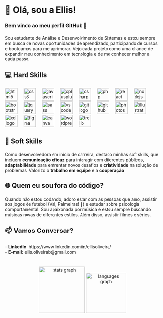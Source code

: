 <h1 align="left">💫 Olá, sou a Ellis!</h1>

###

<h3 align="left">Bem vindo ao meu perfil GitHub 👋</h3>

###

<p align="left">Sou estudante de Análise e Desenvolvimento de Sistemas e estou sempre em busca de novas oportunidades de aprendizado, participando de cursos e bootcamps para me aprimorar. Vejo cada projeto como uma chance de expandir meu conhecimento em tecnologia e de me conhecer melhor a cada passo.</p>

###

<h2 align="left">💻 Hard Skills</h2>

###

<div align="left">
  <img src="https://cdn.jsdelivr.net/gh/devicons/devicon/icons/html5/html5-original.svg" height="40" alt="html5 logo"  />
  <img width="12" />
  <img src="https://cdn.jsdelivr.net/gh/devicons/devicon/icons/css3/css3-original.svg" height="40" alt="css3 logo"  />
  <img width="12" />
  <img src="https://cdn.jsdelivr.net/gh/devicons/devicon/icons/javascript/javascript-original.svg" height="40" alt="javascript logo"  />
  <img width="12" />
  <img src="https://cdn.jsdelivr.net/gh/devicons/devicon/icons/cplusplus/cplusplus-original.svg" height="40" alt="cplusplus logo"  />
  <img width="12" />
  <img src="https://cdn.jsdelivr.net/gh/devicons/devicon/icons/csharp/csharp-original.svg" height="40" alt="csharp logo"  />
  <img width="12" />
  <img src="https://cdn.jsdelivr.net/gh/devicons/devicon/icons/php/php-original.svg" height="40" alt="php logo"  />
  <img width="12" />
  <img src="https://cdn.jsdelivr.net/gh/devicons/devicon/icons/react/react-original.svg" height="40" alt="react logo"  />
  <img width="12" />
  <img src="https://cdn.jsdelivr.net/gh/devicons/devicon/icons/nodejs/nodejs-original.svg" height="40" alt="nodejs logo"  />
  <img width="12" />
  <img src="https://cdn.jsdelivr.net/gh/devicons/devicon/icons/bootstrap/bootstrap-original.svg" height="40" alt="bootstrap logo"  />
  <img width="12" />
  <img src="https://cdn.jsdelivr.net/gh/devicons/devicon/icons/jquery/jquery-original.svg" height="40" alt="jquery logo"  />
  <img width="12" />
  <img src="https://cdn.jsdelivr.net/gh/devicons/devicon/icons/sass/sass-original.svg" height="40" alt="sass logo"  />
  <img width="12" />
  <img src="https://cdn.jsdelivr.net/gh/devicons/devicon/icons/vscode/vscode-original.svg" height="40" alt="vscode logo"  />
  <img width="12" />
  <img src="https://cdn.jsdelivr.net/gh/devicons/devicon/icons/git/git-original.svg" height="40" alt="git logo"  />
  <img width="12" />
  <img src="https://cdn.jsdelivr.net/gh/devicons/devicon/icons/github/github-original.svg" height="40" alt="github logo"  />
  <img width="12" />
  <img src="https://cdn.jsdelivr.net/gh/devicons/devicon/icons/photoshop/photoshop-plain.svg" height="40" alt="photoshop logo"  />
  <img width="12" />
  <img src="https://cdn.jsdelivr.net/gh/devicons/devicon/icons/illustrator/illustrator-plain.svg" height="40" alt="illustrator logo"  />
  <img width="12" />
  <img src="https://cdn.jsdelivr.net/gh/devicons/devicon/icons/xd/xd-plain.svg" height="40" alt="xd logo"  />
  <img width="12" />
  <img src="https://cdn.jsdelivr.net/gh/devicons/devicon/icons/figma/figma-original.svg" height="40" alt="figma logo"  />
  <img width="12" />
  <img src="https://cdn.jsdelivr.net/gh/devicons/devicon/icons/canva/canva-original.svg" height="40" alt="canva logo"  />
  <img width="12" />
  <img src="https://cdn.jsdelivr.net/gh/devicons/devicon/icons/wordpress/wordpress-original.svg" height="40" alt="wordpress logo"  />
  <img width="12" />
  <img src="https://cdn.jsdelivr.net/gh/devicons/devicon/icons/trello/trello-plain.svg" height="40" alt="trello logo"  />
</div>

###

<h2 align="left">📌 Soft Skills</h2>

###

<p align="left">Como desenvolvedora em início de carreira, destaco minhas soft skills, que incluem <b>comunicação eficaz</b> para interagir com diferentes públicos, <b>adaptabilidade</b> para enfrentar novos desafios e <b>criatividade</b> na solução de problemas. Valorizo o <b>trabalho em equipe</b> e a <b>cooperação</b></p>

<h2 align="left">🌐 Quem eu sou fora do código?</h2>

###

<p align="left">Quando não estou codando, adoro estar com as pessoas que amo, assistir aos jogos de futebol (Vai, Palmeiras! 💚) e estudar sobre psicologia comportamental. Sou apaixonada por música e estou sempre buscando músicas novas de diferentes estilos. Além disso, assistir filmes e séries.</p>

###

<h2 align="left">📫 Vamos Conversar?</h2>

###

<p align="left">- <b>LinkedIn:</b> https://www.linkedin.com/in/ellisoliveira/<br>- <b>E-mail:</b> ellis.oliveirab@gmail.com</p>

###

<br clear="both">

<div align="center">
  <img src="https://github-readme-stats.vercel.app/api?username=ellxsm&hide_title=false&hide_rank=false&show_icons=true&include_all_commits=true&count_private=true&disable_animations=false&theme=dracula&locale=en&hide_border=false&order=1" height="150" alt="stats graph"  />
  <img src="https://github-readme-stats.vercel.app/api/top-langs?username=ellxsm&locale=en&hide_title=false&layout=compact&card_width=320&langs_count=5&theme=tokyonight&hide_border=true&order=2" height="130" alt="languages graph"  />
</div>

###
